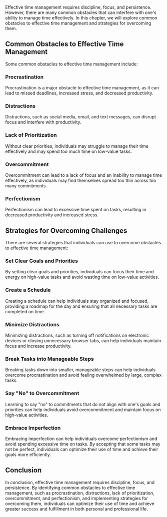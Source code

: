 
Effective time management requires discipline, focus, and persistence. However, there are many common obstacles that can interfere with one's ability to manage time effectively. In this chapter, we will explore common obstacles to effective time management and strategies for overcoming them.

Common Obstacles to Effective Time Management
---------------------------------------------

Some common obstacles to effective time management include:

### Procrastination

Procrastination is a major obstacle to effective time management, as it can lead to missed deadlines, increased stress, and decreased productivity.

### Distractions

Distractions, such as social media, email, and text messages, can disrupt focus and interfere with productivity.

### Lack of Prioritization

Without clear priorities, individuals may struggle to manage their time effectively and may spend too much time on low-value tasks.

### Overcommitment

Overcommitment can lead to a lack of focus and an inability to manage time effectively, as individuals may find themselves spread too thin across too many commitments.

### Perfectionism

Perfectionism can lead to excessive time spent on tasks, resulting in decreased productivity and increased stress.

Strategies for Overcoming Challenges
------------------------------------

There are several strategies that individuals can use to overcome obstacles to effective time management:

### Set Clear Goals and Priorities

By setting clear goals and priorities, individuals can focus their time and energy on high-value tasks and avoid wasting time on low-value activities.

### Create a Schedule

Creating a schedule can help individuals stay organized and focused, providing a roadmap for the day and ensuring that all necessary tasks are completed on time.

### Minimize Distractions

Minimizing distractions, such as turning off notifications on electronic devices or closing unnecessary browser tabs, can help individuals maintain focus and increase productivity.

### Break Tasks into Manageable Steps

Breaking tasks down into smaller, manageable steps can help individuals overcome procrastination and avoid feeling overwhelmed by large, complex tasks.

### Say "No" to Overcommitment

Learning to say "no" to commitments that do not align with one's goals and priorities can help individuals avoid overcommitment and maintain focus on high-value activities.

### Embrace Imperfection

Embracing imperfection can help individuals overcome perfectionism and avoid spending excessive time on tasks. By accepting that some tasks may not be perfect, individuals can optimize their use of time and achieve their goals more efficiently.

Conclusion
----------

In conclusion, effective time management requires discipline, focus, and persistence. By identifying common obstacles to effective time management, such as procrastination, distractions, lack of prioritization, overcommitment, and perfectionism, and implementing strategies for overcoming them, individuals can optimize their use of time and achieve greater success and fulfillment in both personal and professional life.

